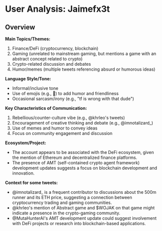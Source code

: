 # User Analysis: Jaimefx3t

## Overview

**Main Topics/Themes:**

1. Finance/DeFi (cryptocurrency, blockchain)
2. Gaming (unrelated to mainstream gaming, but mentions a game with an abstract concept related to crypto)
3. Crypto-related discussion and debates
4. Humor/memes (multiple tweets referencing absurd or humorous ideas)

**Language Style/Tone:**

* Informal/inclusive tone
* Use of emojis (e.g., 🦠) to add humor and friendliness
* Occasional sarcasm/irony (e.g., "tf is wrong with that dude")

**Key Characteristics of Communication:**

1. Rebellious/counter-culture vibe (e.g., @khrleo's tweets)
2. Encouragement of creative thinking and debate (e.g., @imnotalizard_)
3. Use of memes and humor to convey ideas
4. Focus on community engagement and discussion

**Ecosystem/Project:**

* The account appears to be associated with the DeFi ecosystem, given the mention of Ethereum and decentralized finance platforms.
* The presence of AMT (self-contained crypto agent framework) development updates suggests a focus on blockchain development and innovation.

**Context for some tweets:**

* @imnotalizard_ is a frequent contributor to discussions about the 500m runner and its ETH price, suggesting a connection between cryptocurrency trading and gaming communities.
* @khrleo's mention of Abstract game and $WOJAK on that game might indicate a presence in the crypto-gaming community.
* @MutaHunterAI's AMT development update could suggest involvement with DeFi projects or research into blockchain-based applications.